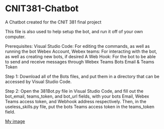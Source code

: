 # CNIT381-Chatbot
A Chatbot created for the CNIT 381 final project

This file is also used to help setup the bot, and run it off of your own computer. 

Prerequisites: 
Visual Studio Code: For editing the commands, as well as running the bot
Webex Account, Webex teams: For interacting with the bot, as well as creating new bots, if desired
A Web Hook: For the bot to be able to send and receive messages through Webex Teams
Bots Email & Teams Token

Step 1: Download all of the Bots files, and put them in a directory that can be accessed by Visual Studio Code.

Step 2: Open the 381Bot.py file in Visual Studio Code, and fill out the bot_email, teams_token, and bot_url fields, with your bots Email, Webex Teams access token, and Webhook address respectively. Then, in the useless_skills.py file, put the bots Teams access token in the teams_token field.

[My image](username.github.com/CNIT381-Chatbot/Img/Image-1.jpg)

